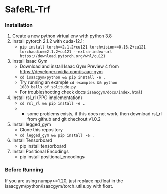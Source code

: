 # SafeRL-Trf
 
### Installation ###
1. Create a new python virtual env with python 3.8 
2. Install pytorch 2.1.2 with cuda-12.1:
    - `pip install torch==2.1.2+cu121 torchvision==0.16.2+cu121 torchaudio==2.1.2+cu121 --extra-index-url https://download.pytorch.org/whl/cu121`
3. Install Isaac Gym
   - Download and install Isaac Gym Preview 4 from https://developer.nvidia.com/isaac-gym
   - `cd isaacgym/python && pip install -e .`
   - Try running an example `cd examples && python 1080_balls_of_solitude.py`
   - For troubleshooting check docs `isaacgym/docs/index.html`)
4. Install rsl_rl (PPO implementation)
   -  `cd rsl_rl && pip install -e .`
   -  * some problems exists, if this does not work, then download rsl_rl from github and git checkout v1.0.2
5. Install legged_gym
    - Clone this repository
   - `cd legged_gym && pip install -e .`
6. Install Tensorboard
   - pip install tensorboard
7. Install Positional Encodings
   - pip install positional_encodings

### Before Running ###
If you are using numpy>=1.20, just replace np.float in the isaacgym/python/isaacgym/torch_utils.py with float.

